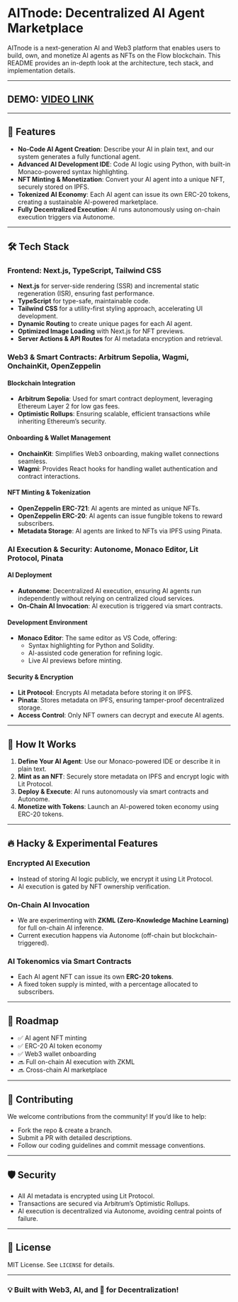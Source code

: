 # AITnode: Decentralized AI Agent Marketplace

AITnode is a next-generation AI and Web3 platform that enables users to build, own, and monetize AI agents as NFTs on the Flow blockchain. This README provides an in-depth look at the architecture, tech stack, and implementation details.

---

## DEMO: [VIDEO LINK](https://youtu.be/nidUFZctvo0)

---

## 🚀 Features

- **No-Code AI Agent Creation**: Describe your AI in plain text, and our system generates a fully functional agent.
- **Advanced AI Development IDE**: Code AI logic using Python, with built-in Monaco-powered syntax highlighting.
- **NFT Minting & Monetization**: Convert your AI agent into a unique NFT, securely stored on IPFS.
- **Tokenized AI Economy**: Each AI agent can issue its own ERC-20 tokens, creating a sustainable AI-powered marketplace.
- **Fully Decentralized Execution**: AI runs autonomously using on-chain execution triggers via Autonome.

---

## 🛠 Tech Stack

### **Frontend**: Next.js, TypeScript, Tailwind CSS

- **Next.js** for server-side rendering (SSR) and incremental static regeneration (ISR), ensuring fast performance.
- **TypeScript** for type-safe, maintainable code.
- **Tailwind CSS** for a utility-first styling approach, accelerating UI development.
- **Dynamic Routing** to create unique pages for each AI agent.
- **Optimized Image Loading** with Next.js for NFT previews.
- **Server Actions & API Routes** for AI metadata encryption and retrieval.

### **Web3 & Smart Contracts**: Arbitrum Sepolia, Wagmi, OnchainKit, OpenZeppelin

#### **Blockchain Integration**

- **Arbitrum Sepolia**: Used for smart contract deployment, leveraging Ethereum Layer 2 for low gas fees.
- **Optimistic Rollups**: Ensuring scalable, efficient transactions while inheriting Ethereum’s security.

#### **Onboarding & Wallet Management**

- **OnchainKit**: Simplifies Web3 onboarding, making wallet connections seamless.
- **Wagmi**: Provides React hooks for handling wallet authentication and contract interactions.

#### **NFT Minting & Tokenization**

- **OpenZeppelin ERC-721**: AI agents are minted as unique NFTs.
- **OpenZeppelin ERC-20**: AI agents can issue fungible tokens to reward subscribers.
- **Metadata Storage**: AI agents are linked to NFTs via IPFS using Pinata.

### **AI Execution & Security**: Autonome, Monaco Editor, Lit Protocol, Pinata

#### **AI Deployment**

- **Autonome**: Decentralized AI execution, ensuring AI agents run independently without relying on centralized cloud services.
- **On-Chain AI Invocation**: AI execution is triggered via smart contracts.

#### **Development Environment**

- **Monaco Editor**: The same editor as VS Code, offering:
  - Syntax highlighting for Python and Solidity.
  - AI-assisted code generation for refining logic.
  - Live AI previews before minting.

#### **Security & Encryption**

- **Lit Protocol**: Encrypts AI metadata before storing it on IPFS.
- **Pinata**: Stores metadata on IPFS, ensuring tamper-proof decentralized storage.
- **Access Control**: Only NFT owners can decrypt and execute AI agents.

---

## 📜 How It Works

1. **Define Your AI Agent**: Use our Monaco-powered IDE or describe it in plain text.
2. **Mint as an NFT**: Securely store metadata on IPFS and encrypt logic with Lit Protocol.
3. **Deploy & Execute**: AI runs autonomously via smart contracts and Autonome.
4. **Monetize with Tokens**: Launch an AI-powered token economy using ERC-20 tokens.

---

## 🔥 Hacky & Experimental Features

### **Encrypted AI Execution**
- Instead of storing AI logic publicly, we encrypt it using Lit Protocol.
- AI execution is gated by NFT ownership verification.

### **On-Chain AI Invocation**
- We are experimenting with **ZKML (Zero-Knowledge Machine Learning)** for full on-chain AI inference.
- Current execution happens via Autonome (off-chain but blockchain-triggered).

### **AI Tokenomics via Smart Contracts**
- Each AI agent NFT can issue its own **ERC-20 tokens**.
- A fixed token supply is minted, with a percentage allocated to subscribers.

---

## 📖 Roadmap

- ✅ AI agent NFT minting
- ✅ ERC-20 AI token economy
- ✅ Web3 wallet onboarding
- 🔜 Full on-chain AI execution with ZKML
- 🔜 Cross-chain AI marketplace

---

## 🤝 Contributing

We welcome contributions from the community! If you’d like to help:
- Fork the repo & create a branch.
- Submit a PR with detailed descriptions.
- Follow our coding guidelines and commit message conventions.

---

## 🛡️ Security

- All AI metadata is encrypted using Lit Protocol.
- Transactions are secured via Arbitrum’s Optimistic Rollups.
- AI execution is decentralized via Autonome, avoiding central points of failure.

---

## 📜 License

MIT License. See `LICENSE` for details.

---

### 💡 Built with Web3, AI, and 💙 for Decentralization!

